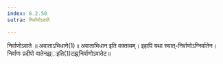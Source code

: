 ```yaml
---
index: 8.2.50
sutra: निर्वाणोऽवाते

---
```

निर्वाणोऽवाते ॥ अवाताऽभिधाने(1)॥ अवाताभिधान इति वक्तव्यम्। इहापि यथा स्यात्-निर्वाणोऽग्निर्वातेन। निर्वाणः प्रदीपो वातेनझ्र्इति(1)टझ्र्निर्वाणोऽवातेट॥